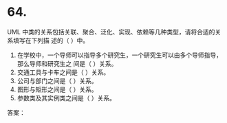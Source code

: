 # 64.

UML 中类的关系包括关联、聚合、泛化、实现、依赖等几种类型，请将合适的关系填写在下列描 述的（ ）中。&#x20;

1. 在学校中，一个导师可以指导多个研究生，一个研究生可以由多个导师指导，那么导师和研究生之 间是（ ）关系。&#x20;
2. 交通工具与卡车之间是（ ）关系。&#x20;
3. 公司与部门之间是（ ）关系。&#x20;
4. 图形与矩形之间是（ ）关系。&#x20;
5. 参数类及其实例类之间是（ ）关系。



答案：
